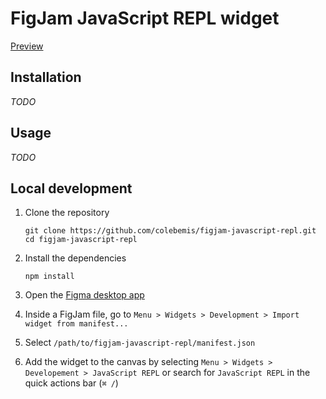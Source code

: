 # FigJam JavaScript REPL widget

[Preview](https://twitter.com/colebemis/status/1450977693202145283)

## Installation

_TODO_

## Usage

_TODO_

## Local development

1. Clone the repository

   ```shell
   git clone https://github.com/colebemis/figjam-javascript-repl.git
   cd figjam-javascript-repl
   ```

1. Install the dependencies

   ```shell
   npm install
   ```

1. Open the [Figma desktop app](https://www.figma.com/downloads/)

1. Inside a FigJam file, go to `Menu > Widgets > Development > Import widget from manifest...`

1. Select `/path/to/figjam-javascript-repl/manifest.json`

1. Add the widget to the canvas by selecting `Menu > Widgets > Developement > JavaScript REPL` or search for `JavaScript REPL` in the quick actions bar (`⌘ /`)

